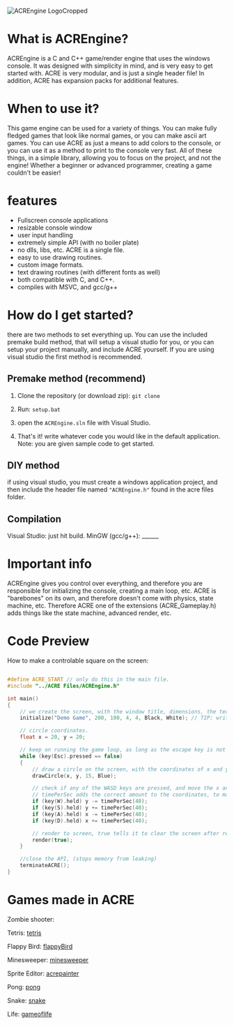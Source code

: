 ![ACREngine LogoCropped](https://user-images.githubusercontent.com/99887800/171085888-6702a6a6-8ec6-4ea1-8826-92683f1c3e60.png)
# What is ACREngine? 
ACREngine is a C and C++ game/render engine that uses the windows console. It was designed with simplicity in mind, and is very easy to get started with. ACRE is very modular, and is just a single header file! In addition, ACRE has expansion packs for additional features.

# When to use it?
This game engine can be used for a variety of things. You can make fully fledged games that look like normal games, or you can make ascii art games. You can use ACRE as just a means to add colors to the console, or you can use it as a method to print to the console very fast. All of these things, in a simple library, allowing you to focus on the project, and not the engine! Whether a beginner or advanced programmer, creating a game couldn't be easier!

# features
- Fullscreen console applications
- resizable console window
- user input handling
- extremely simple API (with no boiler plate)
- no dlls, libs, etc. ACRE is a single file. 
- easy to use drawing routines. 
- custom image formats.
- text drawing routines (with different fonts as well)
- both compatible with C, and C++.
- compiles with MSVC, and gcc/g++

# How do I get started?
there are two methods to set everything up. You can use the included premake build method, that will setup a visual studio for you, or you can setup your project manually, and include ACRE yourself. If you are using visual studio the first method is recommended. 

## Premake method (recommend)

1. Clone the repository (or download zip): `git clone `

2. Run: `setup.bat`

3. open the `ACREngine.sln` file with Visual Studio. 

4. That's it! write whatever code you would like in the default application. Note: you are given sample code to get started.

## DIY method

if using visual studio, you must create a windows application project, and then include the header file named `"ACREngine.h"` found in the acre files folder.

## Compilation
Visual Studio: just hit build.
MinGW (gcc/g++): ______

# Important info
ACREngine gives you control over everything, and therefore you are responsible for initializing the console, creating a main loop, etc. ACRE is "barebones" on its own, and therefore doesn't come with physics, state machine, etc. Therefore ACRE one of the extensions (ACRE_Gameplay.h) adds things like the state machine, advanced render, etc. 

# Code Preview
How to make a controlable square on the screen:
```C

#define ACRE_START // only do this in the main file.
#include "../ACRE Files/ACREngine.h"

int main()
{
    // we create the screen, with the window title, dimensions, the text foreground, and background color. over here, its black text on a white background.
    initialize("Demo Game", 200, 100, 4, 4, Black, White); // TIP: write Default, for default foreground and background.

    // circle coordinates.
    float x = 20, y = 20;

    // keep on running the game loop, as long as the escape key is not pressed.
    while (key(Esc).pressed == false)
    {
        // draw a circle on the screen, with the coordinates of x and y, and the radius of 15.
        drawCircle(x, y, 15, Blue);

        // check if any of the WASD keys are pressed, and move the x and y of the circle accordingly.
        // timePerSec adds the correct amount to the coordinates, to make them move 40 units every second.
        if (key(W).held) y -= timePerSec(40);
        if (key(S).held) y += timePerSec(40);
        if (key(A).held) x -= timePerSec(40);
        if (key(D).held) x += timePerSec(40);

        // render to screen, true tells it to clear the screen after rendering.
        render(true);
    }

    //close the API, (stops memory from leaking)
    terminateACRE();
}
```
# Games made in ACRE

Zombie shooter:

Tetris:
[tetris](https://user-images.githubusercontent.com/99887800/180656074-cdce0a86-dcd6-4bed-8709-dcf9b06bd744.png)

Flappy Bird:
[flappyBird](https://user-images.githubusercontent.com/99887800/179171151-97c7386d-76d5-45dc-aa6a-cf3b0ad2a965.png)

Minesweeper:
[minesweeper](https://user-images.githubusercontent.com/99887800/179171143-468a4a0f-2260-4fe8-9ba0-d6014bb82ed0.png)

Sprite Editor:
[acrepainter](https://user-images.githubusercontent.com/99887800/179171091-4f64226d-1316-4d9f-bc12-0f3cf54687c0.png)

Pong:
[pong](https://user-images.githubusercontent.com/99887800/179171109-8e0b2815-bb96-48ef-b9b6-510c2842ee9a.png)

Snake:
[snake](https://user-images.githubusercontent.com/99887800/179171118-9d3b6317-b7f7-4cce-ac9b-b62a08141fd2.png)

Life:
[gameoflife](https://user-images.githubusercontent.com/99887800/179171127-ddb3a1ab-fa65-4cdf-960f-8ab6e34e433e.png)
